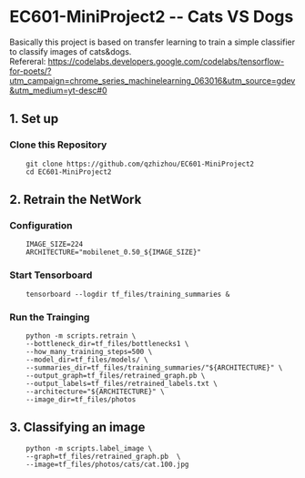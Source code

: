 # EC601-MiniProject2 -- Cats VS Dogs 

Basically this project is based on transfer learning to train a simple classifier to classify images of cats&dogs. <br>
Refereral: https://codelabs.developers.google.com/codelabs/tensorflow-for-poets/?utm_campaign=chrome_series_machinelearning_063016&utm_source=gdev&utm_medium=yt-desc#0 <br>
## 1. Set up <br>
### Clone this Repository<br>
        git clone https://github.com/qzhizhou/EC601-MiniProject2 
        cd EC601-MiniProject2 

## 2. Retrain the NetWork
### Configuration
        IMAGE_SIZE=224 
        ARCHITECTURE="mobilenet_0.50_${IMAGE_SIZE}" 

### Start Tensorboard
        tensorboard --logdir tf_files/training_summaries & 

### Run the Trainging
        python -m scripts.retrain \
        --bottleneck_dir=tf_files/bottlenecks1 \
        --how_many_training_steps=500 \
        --model_dir=tf_files/models/ \
        --summaries_dir=tf_files/training_summaries/"${ARCHITECTURE}" \
        --output_graph=tf_files/retrained_graph.pb \
        --output_labels=tf_files/retrained_labels.txt \
        --architecture="${ARCHITECTURE}" \
        --image_dir=tf_files/photos 
        
## 3. Classifying an image
        python -m scripts.label_image \
        --graph=tf_files/retrained_graph.pb  \
        --image=tf_files/photos/cats/cat.100.jpg 





